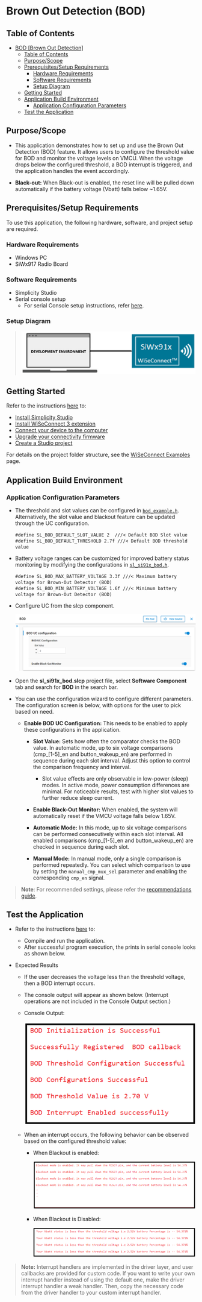 # Brown Out Detection (BOD)

## Table of Contents

- [BOD \[Brown Out Detection\]](#bod-brown-out-detection)
  - [Table of Contents](#table-of-contents)
  - [Purpose/Scope](#purposescope)
  - [Prerequisites/Setup Requirements](#prerequisitessetup-requirements)
    - [Hardware Requirements](#hardware-requirements)
    - [Software Requirements](#software-requirements)
    - [Setup Diagram](#setup-diagram)
  - [Getting Started](#getting-started)
  - [Application Build Environment](#application-build-environment)
    - [Application Configuration Parameters](#application-configuration-parameters)
  - [Test the Application](#test-the-application)

## Purpose/Scope

- This application demonstrates how to set up and use the Brown Out Detection (BOD) feature. It allows users to configure the threshold value for BOD and monitor the voltage levels on VMCU. When the voltage drops below the configured threshold, a BOD interrupt is triggered, and the application handles the event accordingly.

- **Black-out:** When Black-out is enabled, the reset line will be pulled down automatically if the battery voltage (Vbatt) falls below ~1.65V.

## Prerequisites/Setup Requirements

To use this application, the following hardware, software, and project setup are required.

### Hardware Requirements

- Windows PC
- SiWx917 Radio Board

### Software Requirements

- Simplicity Studio
- Serial console setup
  - For serial Console setup instructions, refer [here](https://docs.silabs.com/wiseconnect/latest/wiseconnect-developers-guide-developing-for-silabs-hosts/#console-input-and-output).

### Setup Diagram

> ![Figure: setupdiagram](resources/readme/setupdiagram.png)

## Getting Started

Refer to the instructions [here](https://docs.silabs.com/wiseconnect/latest/wiseconnect-getting-started/) to:

- [Install Simplicity Studio](https://docs.silabs.com/wiseconnect/latest/wiseconnect-developers-guide-developing-for-silabs-hosts/#install-simplicity-studio)
- [Install WiSeConnect 3 extension](https://docs.silabs.com/wiseconnect/latest/wiseconnect-developers-guide-developing-for-silabs-hosts/#install-the-wi-se-connect-3-extension)
- [Connect your device to the computer](https://docs.silabs.com/wiseconnect/latest/wiseconnect-developers-guide-developing-for-silabs-hosts/#connect-si-wx91x-to-computer)
- [Upgrade your connectivity firmware](https://docs.silabs.com/wiseconnect/latest/wiseconnect-developers-guide-developing-for-silabs-hosts/#update-si-wx91x-connectivity-firmware)
- [Create a Studio project](https://docs.silabs.com/wiseconnect/latest/wiseconnect-developers-guide-developing-for-silabs-hosts/#create-a-project)

For details on the project folder structure, see the [WiSeConnect Examples](https://docs.silabs.com/wiseconnect/latest/wiseconnect-examples/#example-folder-structure) page.

## Application Build Environment

### Application Configuration Parameters
  - The threshold and slot values can be configured in [`bod_example.h`](https://github.com/SiliconLabs/wiseconnect/blob/master/examples/si91x_soc/peripheral/sl_si91x_bod/bod_example.h). Alternatively, the slot value and blackout feature can be updated through the UC configuration.
    ```
    #define SL_BOD_DEFAULT_SLOT_VALUE 2  ///< Default BOD Slot value
    #define SL_BOD_DEFAULT_THRESHOLD 2.7f ///< Default BOD threshold value
    ```
  - Battery voltage ranges can be customized for improved battery status monitoring by modifying the configurations in [`sl_si91x_bod.h`](https://github.com/SiliconLabs/wiseconnect/blob/master/components/device/silabs/si91x/mcu/drivers/unified_api/inc/sl_si91x_bod.h`).

    ```
    #define SL_BOD_MAX_BATTERY_VOLTAGE 3.3f ///< Maximum battery voltage for Brown-Out Detector (BOD)
    #define SL_BOD_MIN_BATTERY_VOLTAGE 1.6f ///< Minimum battery voltage for Brown-Out Detector (BOD)
    ```

- Configure UC from the slcp component.

  ![Figure: bod_uc_screen](resources/uc_screen/bod_uc_screen.png)

- Open  the **sl_si91x_bod.slcp** project file, select **Software Component** tab and search for **BOD** in the search bar.
- You can use the configuration wizard to configure different parameters. The configuration screen is below, with options for the user to pick based on need.

  - **Enable BOD UC Configuration:** This needs to be enabled to apply these configurations in the application.
    - **Slot Value:** Sets how often the comparator checks the BOD value. In automatic mode, up to six voltage comparisons (cmp_[1-5]_en and button_wakeup_en) are performed in sequence during each slot interval. Adjust this option to control the comparison frequency and interval.
      - Slot value effects are only observable in low-power (sleep) modes. In active mode, power consumption differences are minimal. For noticeable results, test with higher slot values to further reduce sleep current.

    - **Enable Black-Out Monitor:** When enabled, the system will automatically reset if the VMCU voltage falls below 1.65V.

    - **Automatic Mode:** In this mode, up to six voltage comparisons can be performed consecutively within each slot interval. All enabled comparisons (cmp_[1-5]_en and button_wakeup_en) are checked in sequence during each slot.

    - **Manual Mode:** In manual mode, only a single comparison is performed repeatedly. You can select which comparison to use by setting the `manual_cmp_mux_sel` parameter and enabling the corresponding `cmp_en` signal.

> **Note**: For recommended settings, please refer the [recommendations guide](https://docs.silabs.com/wiseconnect/latest/wiseconnect-developers-guide-prog-recommended-settings/).

## Test the Application
- Refer to the instructions [here](https://docs.silabs.com/wiseconnect/latest/wiseconnect-getting-started/) to:

  - Compile and run the application.
  - After successful program execution, the prints in serial console looks as shown below.

- Expected Results
   - If the user decreases the voltage less than the threshold voltage, then a BOD interrupt occurs.
  - The console output will appear as shown below. (Interrupt operations are not included in the Console Output section.)

  - Console Output:

    ![Figure: bod_result_console](resources/readme/bod_result_console.png)

  - When an interrupt occurs, the following behavior can be observed based on the configured threshold value:

    - When Blackout is enabled:

      ![Figure: bod_interrupt_result_console](resources/readme/bod_interrupt_result_console.png)
    
    - When Blackout is Disabled:

      ![Figure: bod_interrupt_result_console_DisableBlkot](resources/readme/bod_interrupt_result_console_DisableBlkot.png)

> **Note:** Interrupt handlers are implemented in the driver layer, and user callbacks are provided for custom code. If you want to write your own interrupt handler instead of using the default one, make the driver interrupt handler a weak handler. Then, copy the necessary code from the driver handler to your custom interrupt handler.
